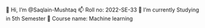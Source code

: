 👋 Hi, I’m @Saqlain-Mushtaq 📫 Roll no: 2022-SE-33 🌱 I’m currently Studying in 5th Semester 💞 Course name: Machine learning
